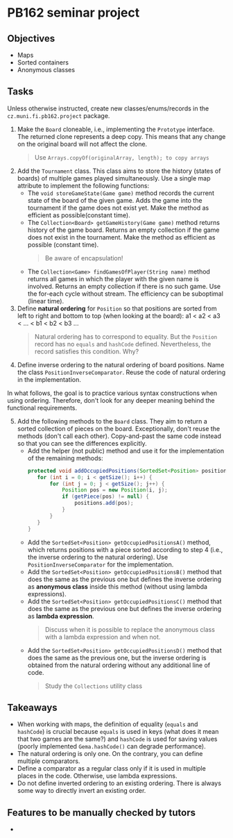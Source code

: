 # PB162 seminar project

## Objectives
* Maps
* Sorted containers
* Anonymous classes

## Tasks
Unless otherwise instructed, create new classes/enums/records in the `cz.muni.fi.pb162.project` package.

1. Make the `Board` cloneable, i.e., implementing the `Prototype` interface. The returned clone 
   represents a deep copy. This means that any change on the original board will not affect the clone.
   > Use `Arrays.copyOf(originalArray, length); to copy arrays`
2. Add the `Tournament` class. This class aims to store the history (states of boards) of multiple games 
   played simultaneously. Use a single map attribute to implement the following functions:
   - The `void storeGameState(Game game)` method records the current state of the board of the given game.
     Adds the game into the tournament if the game does not exist yet.
     Make the method as efficient as possible(constant time).
   - The `Collection<Board> getGameHistory(Game game)` method returns history of the game board. 
     Returns an empty collection if the game does not exist in the tournament.
     Make the method as efficient as possible (constant time).
     > Be aware of encapsulation!
   - The `Collection<Game> findGamesOfPlayer(String name)` method returns all games in which the player with the given 
     name is involved. Returns an empty collection if there is no such game.
     Use the for-each cycle without stream. The efficiency can be suboptimal (linear time).
3. Define **natural ordering** for `Position` so that positions are sorted from left to right
   and bottom to top (when looking at the board): a1 < a2 < a3 < ... < b1 < b2 < b3 ...  
   > Natural ordering has to correspond to equality. But the `Position` record has 
   > no `equals` and `hashCode` defined. Nevertheless, the record satisfies this condition. Why?
4. Define inverse ordering to the natural ordering of board positions. Name the class `PositionInverseComparator`.
   Reuse the code of natural ordering in the implementation.

In what follows, the goal is to practice various syntax constructions when using ordering.
Therefore, don't look for any deeper meaning behind the functional requirements.

5. Add the following methods to the `Board` class. They aim to return a sorted collection of pieces on the board.
   Exceptionally, don't reuse the methods (don't call each other). Copy-and-past the same code instead so that
   you can see the differences explicitly.
   - Add the helper (not public) method and use it for the implementation of the remaining methods:
     ```java
     protected void addOccupiedPositions(SortedSet<Position> positions) {
        for (int i = 0; i < getSize(); i++) {
            for (int j = 0; j < getSize(); j++) {
                Position pos = new Position(i, j);
                if (getPiece(pos) != null) {
                    positions.add(pos);
                }
            }
        }
     }
     ``` 
   - Add the `SortedSet<Position> getOccupiedPositionsA()` method, which returns positions with a piece
     sorted according to step 4 (i.e., the inverse ordering to the natural ordering). 
     Use `PositionInverseComparator` for the implementation.
   - Add the `SortedSet<Position> getOccupiedPositionsB()` method that does the same as the previous one
     but defines the inverse ordering as **anonymous class** inside this method (without using lambda expressions).
   - Add the `SortedSet<Position> getOccupiedPositionsC()` method that does the same as the previous one
     but defines the inverse ordering as **lambda expression**.
     > Discuss when it is possible to replace the anonymous class with a lambda expression and when not.
   - Add the `SortedSet<Position> getOccupiedPositionsD()` method that does the same as the previous one,
     but the inverse ordering is obtained from the natural ordering without any additional line of code.
     > Study the `Collections` utility class
   
## Takeaways
* When working with maps, the definition of equality (`equals` and `hashCode`) is crucial
  because `equals` is used in keys (what does it mean that two games are the same?)
  and `hashCode` is used for saving values (poorly implemented `Gema.hashCode()` can degrade performance).
* The natural ordering is only one. On the contrary, you can define multiple comparators.
* Define a comparator as a regular class only if it is used in multiple places in the code.
  Otherwise, use lambda expressions.
* Do not define inverted ordering to an existing ordering. There is always some way to directly invert
  an existing order.

## Features to be manually checked by tutors 
*  
